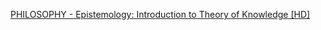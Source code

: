 [PHILOSOPHY - Epistemology: Introduction to Theory of Knowledge [HD]](https://www.youtube.com/watch?v=r_Y3utIeTPg)

